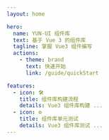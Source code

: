 ```yaml
---
layout: home

hero:
  name: YUN-UI 组件库
  text: 基于 Vue 3 的组件库
  tagline: 掌握 Vue3 组件编写
  actions:
    - theme: brand
      text: 快速开始
      link: /guide/quickStart

features:
  - icon: 🛠️
    title: 组件库构建流程
    details: Vue3 组件库构建 ...
  - icon: ⚙️
    title: 组件库单元测试
    details: Vue3 组件库测试 ...
---
```

